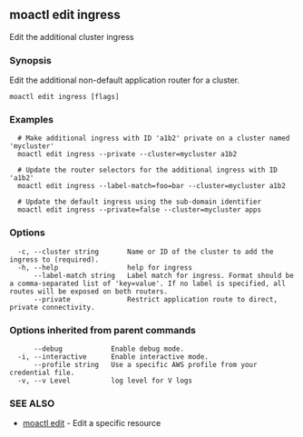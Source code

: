 ## moactl edit ingress

Edit the additional cluster ingress

### Synopsis

Edit the additional non-default application router for a cluster.

```
moactl edit ingress [flags]
```

### Examples

```
  # Make additional ingress with ID 'a1b2' private on a cluster named 'mycluster'
  moactl edit ingress --private --cluster=mycluster a1b2

  # Update the router selectors for the additional ingress with ID 'a1b2'
  moactl edit ingress --label-match=foo=bar --cluster=mycluster a1b2

  # Update the default ingress using the sub-domain identifier
  moactl edit ingress --private=false --cluster=mycluster apps
```

### Options

```
  -c, --cluster string       Name or ID of the cluster to add the ingress to (required).
  -h, --help                 help for ingress
      --label-match string   Label match for ingress. Format should be a comma-separated list of 'key=value'. If no label is specified, all routes will be exposed on both routers.
      --private              Restrict application route to direct, private connectivity.
```

### Options inherited from parent commands

```
      --debug            Enable debug mode.
  -i, --interactive      Enable interactive mode.
      --profile string   Use a specific AWS profile from your credential file.
  -v, --v Level          log level for V logs
```

### SEE ALSO

* [moactl edit](moactl_edit.md)	 - Edit a specific resource

